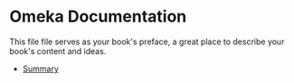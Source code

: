 # Omeka Documentation

This file file serves as your book's preface, a great place to describe your book's content and ideas.


* [Summary](SUMMARY.md)





